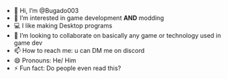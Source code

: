 - 👋 Hi, I’m @Bugado003
- 👀 I’m interested in game development **AND** modding
- 💻 I like making Desktop programs
- 💞️ I’m looking to collaborate on basically any game or technology used in game dev
- 📫 How to reach me: u can DM me on discord
- 😄 Pronouns: He/ Him
- ⚡ Fun fact: Do people even read this?

<!---
Bugado003/Bugado003 is a ✨ special ✨ repository because its `README.md` (this file) appears on your GitHub profile.
You can click the Preview link to take a look at your changes.
--->
